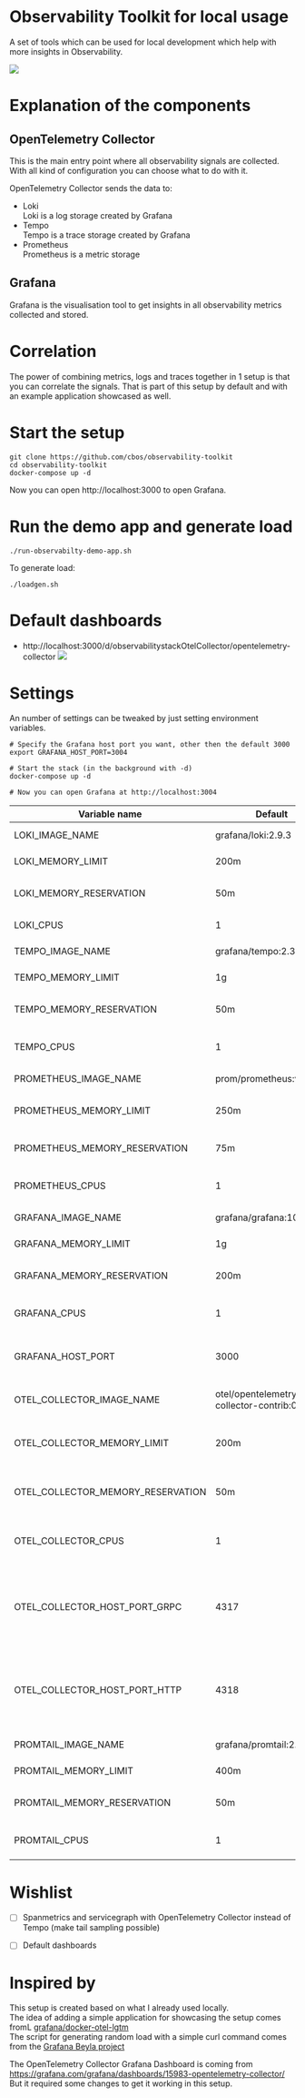 # Observability Toolkit for local usage
A set of tools which can be used for local development which help with more insights in Observability.

![](docs/setup.png)

# Explanation of the components

## OpenTelemetry Collector
This is the main entry point where all observability signals are collected.
With all kind of configuration you can choose what to do with it.

OpenTelemetry Collector sends the data to:
- Loki   
  Loki is a log storage created by Grafana
- Tempo   
  Tempo is a trace storage created by Grafana
- Prometheus   
  Prometheus is a metric storage

## Grafana
Grafana is the visualisation tool to get insights in all observability metrics collected and stored.

# Correlation

The power of combining metrics, logs and traces together in 1 setup is that you can correlate the signals. 
That is part of this setup by default and with an example application showcased as well.

# Start the setup

```shell
git clone https://github.com/cbos/observability-toolkit
cd observability-toolkit
docker-compose up -d 

```
Now you can open http://localhost:3000 to open Grafana.

# Run the demo app and generate load
```shell
./run-observabilty-demo-app.sh 
```

To generate load:
```shell
./loadgen.sh 
```

# Default dashboards
- http://localhost:3000/d/observabilitystackOtelCollector/opentelemetry-collector
![](docs/opentelemetry_collector_dashboard.png)

# Settings 

An number of settings can be tweaked by just setting environment variables.

```shell
# Specify the Grafana host port you want, other then the default 3000
export GRAFANA_HOST_PORT=3004

# Start the stack (in the background with -d)
docker-compose up -d 

# Now you can open Grafana at http://localhost:3004
```

| Variable name                     | Default                                     | Description                                                                               |
|-----------------------------------|---------------------------------------------|-------------------------------------------------------------------------------------------|  
| LOKI_IMAGE_NAME                   | grafana/loki:2.9.3                          | Loki docker image                                                                         |
| LOKI_MEMORY_LIMIT                 | 200m                                        | Memory limit for Loki                                                                     |
| LOKI_MEMORY_RESERVATION           | 50m                                         | Memory reservation for Loki                                                               |
| LOKI_CPUS                         | 1                                           | Number of CPUs for Loki                                                                   |
| TEMPO_IMAGE_NAME                  | grafana/tempo:2.3.1                         | Tempo docker image                                                                        |
| TEMPO_MEMORY_LIMIT                | 1g                                          | Memory limit for Tempo                                                                    |
| TEMPO_MEMORY_RESERVATION          | 50m                                         | Memory reservation for Tempo                                                              |
| TEMPO_CPUS                        | 1                                           | Number of CPUs for Tempo                                                                  |
| PROMETHEUS_IMAGE_NAME             | prom/prometheus:v2.49.1                     | Prometheus docker image                                                                   |
| PROMETHEUS_MEMORY_LIMIT           | 250m                                        | Memory limit for Prometheus                                                               |
| PROMETHEUS_MEMORY_RESERVATION     | 75m                                         | Memory reservation for Prometheus                                                         |
| PROMETHEUS_CPUS                   | 1                                           | Number of CPUs for Prometheus                                                             |
| GRAFANA_IMAGE_NAME                | grafana/grafana:10.2.3                      | Grafana docker image                                                                      |
| GRAFANA_MEMORY_LIMIT              | 1g                                          | Memory limit for Grafana                                                                  |
| GRAFANA_MEMORY_RESERVATION        | 200m                                        | Memory reservation for Grafana                                                            |
| GRAFANA_CPUS                      | 1                                           | Number of CPUs for Grafana                                                                |
| GRAFANA_HOST_PORT                 | 3000                                        | Port on host on which Grafana will be available                                           |
| OTEL_COLLECTOR_IMAGE_NAME         | otel/opentelemetry-collector-contrib:0.92.0 | OpenTelemetry Collector docker image                                                      |
| OTEL_COLLECTOR_MEMORY_LIMIT       | 200m                                        | Memory limit of OpenTelemetry Collector                                                   |
| OTEL_COLLECTOR_MEMORY_RESERVATION | 50m                                         | Memory reservation for OpenTelemetry Collector                                            |
| OTEL_COLLECTOR_CPUS               | 1                                           | Number of CPUs for OpenTelemetry Collector                                                |
| OTEL_COLLECTOR_HOST_PORT_GRPC     | 4317                                        | Port on host on which OpenTelemetry Collector will be available for OTLP format with GRPC |
| OTEL_COLLECTOR_HOST_PORT_HTTP     | 4318                                        | Port on host on which OpenTelemetry Collector will be available for OTLP format with HTTP |
| PROMTAIL_IMAGE_NAME               | grafana/promtail:2.8.7                      | Promtail docker image                                                                     |
| PROMTAIL_MEMORY_LIMIT             | 400m                                        | Memory limit of Promtail                                                                  |
| PROMTAIL_MEMORY_RESERVATION       | 50m                                         | Memory reservation for Promtail                                                           |
| PROMTAIL_CPUS                     | 1                                           | Number of CPUs for Promtail                                                               |

# Wishlist


- [ ] Spanmetrics and servicegraph with OpenTelemetry Collector instead of Tempo (make tail sampling possible)
- [ ] Default dashboards



# Inspired by 

This setup is created based on what I already used locally.    
The idea of adding a simple application for showcasing the setup comes fromL [grafana/docker-otel-lgtm](https://github.com/grafana/docker-otel-lgtm)    
The script for generating random load with a simple curl command comes from the [Grafana Beyla project](https://github.com/grafana/beyla/blob/main/examples/greeting-apps/loadgen.sh)

The OpenTelemetry Collector Grafana Dashboard is coming from
https://grafana.com/grafana/dashboards/15983-opentelemetry-collector/    
But it required some changes to get it working in this setup.